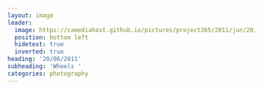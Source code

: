 ```yaml
---
layout: image
leader:
  image: https://camediahost.github.io/pictures/project365/2011/jun/20/200611.jpg
  position: bottom left
  hidetext: true
  inverted: true
heading: '20/06/2011'
subheading: 'Wheels '
categories: photography
---
```

